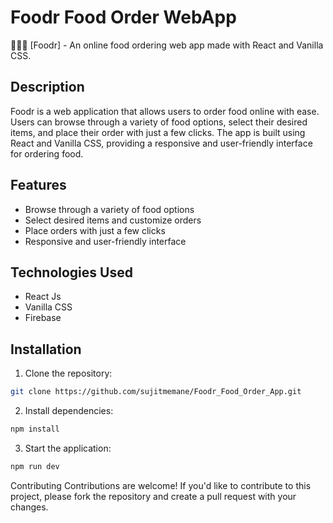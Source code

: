 

# Foodr Food Order WebApp
🍔🍕🌮 [Foodr] - An online food ordering web app made with React and Vanilla CSS.

## Description
Foodr is a web application that allows users to order food online with ease. Users can browse through a variety of food options, select their desired items, and place their order with just a few clicks. The app is built using React and Vanilla CSS, providing a responsive and user-friendly interface for ordering food.

## Features

- Browse through a variety of food options
- Select desired items and customize orders
- Place orders with just a few clicks
- Responsive and user-friendly interface

## Technologies Used

- React Js
- Vanilla CSS
- Firebase

## Installation
1. Clone the repository:


```sh
git clone https://github.com/sujitmemane/Foodr_Food_Order_App.git
```

2. Install dependencies:

```sh
npm install 
```
3. Start the application:

```sh
npm run dev
```
Contributing
Contributions are welcome! If you'd like to contribute to this project, please fork the repository and create a pull request with your changes.
